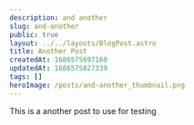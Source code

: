 ```yaml
---
description: and another
slug: and-another
public: true
layout: ../../layouts/BlogPost.astro
title: Another Post
createdAt: 1686575697160
updatedAt: 1686575827339
tags: []
heroImage: /posts/and-another_thumbnail.png
---
```

This is a another post to use for testing